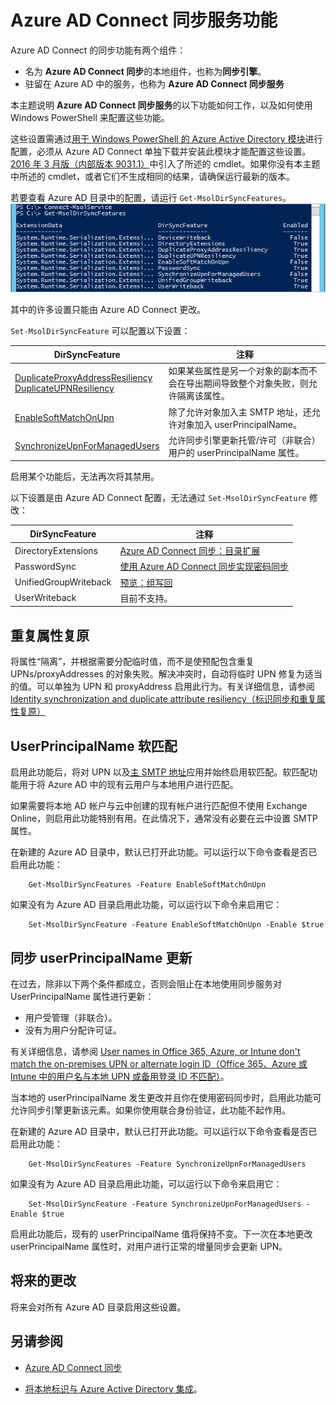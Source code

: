 <properties
	pageTitle="Azure AD Connect 同步服务功能和配置 | Azure"
	description="介绍 Azure AD Connect 同步服务的服务端功能。"
	services="active-directory"
	documentationCenter=""
	authors="andkjell"
	manager="stevenpo"
	editor=""/>

<tags
	ms.service="active-directory"
	ms.date="06/27/2016"
	wacn.date="08/01/2016"/>

# Azure AD Connect 同步服务功能

Azure AD Connect 的同步功能有两个组件：

- 名为 **Azure AD Connect 同步**的本地组件，也称为**同步引擎**。
- 驻留在 Azure AD 中的服务，也称为 **Azure AD Connect 同步服务**

本主题说明 **Azure AD Connect 同步服务**的以下功能如何工作，以及如何使用 Windows PowerShell 来配置这些功能。

这些设置需通过[用于 Windows PowerShell 的 Azure Active Directory 模块](http://aka.ms/aadposh)进行配置，必须从 Azure AD Connect 单独下载并安装此模块才能配置这些设置。[2016 年 3 月版（内部版本 9031.1）](http://social.technet.microsoft.com/wiki/contents/articles/28552.microsoft-azure-active-directory-powershell-module-version-release-history.aspx#Version_9031_1)中引入了所述的 cmdlet。如果你没有本主题中所述的 cmdlet，或者它们不生成相同的结果，请确保运行最新的版本。

若要查看 Azure AD 目录中的配置，请运行 `Get-MsolDirSyncFeatures`。  
![Get-MsolDirSyncFeatures 结果](./media/active-directory-aadconnectsyncservice-features/getmsoldirsyncfeatures.png)

其中的许多设置只能由 Azure AD Connect 更改。

`Set-MsolDirSyncFeature` 可以配置以下设置：

DirSyncFeature | 注释
--- | ---
 [DuplicateProxyAddressResiliency<br/>DuplicateUPNResiliency](#duplicate-attribute-resiliency) | 如果某些属性是另一个对象的副本而不会在导出期间导致整个对象失败，则允许隔离该属性。
[EnableSoftMatchOnUpn](#userprincipalname-soft-match) | 除了允许对象加入主 SMTP 地址，还允许对象加入 userPrincipalName。
[SynchronizeUpnForManagedUsers](#synchronize-userprincipalname-updates) | 允许同步引擎更新托管/许可（非联合）用户的 userPrincipalName 属性。

启用某个功能后，无法再次将其禁用。

以下设置是由 Azure AD Connect 配置，无法通过 `Set-MsolDirSyncFeature` 修改：

DirSyncFeature | 注释
--- | ---
DirectoryExtensions | [Azure AD Connect 同步：目录扩展](/documentation/articles/active-directory-aadconnectsync-feature-directory-extensions/)
PasswordSync | [使用 Azure AD Connect 同步实现密码同步](/documentation/articles/active-directory-aadconnectsync-implement-password-synchronization/)
UnifiedGroupWriteback | [预览：组写回](/documentation/articles/active-directory-aadconnect-feature-preview/#group-writeback)
UserWriteback | 目前不支持。

## 重复属性复原
将属性“隔离”，并根据需要分配临时值，而不是使预配包含重复 UPNs/proxyAddresses 的对象失败。解决冲突时，自动将临时 UPN 修复为适当的值。可以单独为 UPN 和 proxyAddress 启用此行为。有关详细信息，请参阅 [Identity synchronization and duplicate attribute resiliency（标识同步和重复属性复原）](/documentation/articles/active-directory-aadconnectsyncservice-duplicate-attribute-resiliency/)

## UserPrincipalName 软匹配
启用此功能后，将对 UPN 以及[主 SMTP 地址](https://support.microsoft.com/kb/2641663)应用并始终启用软匹配。软匹配功能用于将 Azure AD 中的现有云用户与本地用户进行匹配。

如果需要将本地 AD 帐户与云中创建的现有帐户进行匹配但不使用 Exchange Online，则启用此功能特别有用。在此情况下，通常没有必要在云中设置 SMTP 属性。

在新建的 Azure AD 目录中，默认已打开此功能。可以运行以下命令查看是否已启用此功能：

		Get-MsolDirSyncFeatures -Feature EnableSoftMatchOnUpn


如果没有为 Azure AD 目录启用此功能，可以运行以下命令来启用它：

		Set-MsolDirSyncFeature -Feature EnableSoftMatchOnUpn -Enable $true


## 同步 userPrincipalName 更新
在过去，除非以下两个条件都成立，否则会阻止在本地使用同步服务对 UserPrincipalName 属性进行更新：

- 用户受管理（非联合）。
- 没有为用户分配许可证。

有关详细信息，请参阅 [User names in Office 365, Azure, or Intune don't match the on-premises UPN or alternate login ID（Office 365、Azure 或 Intune 中的用户名与本地 UPN 或备用登录 ID 不匹配）](https://support.microsoft.com/kb/2523192)。

当本地的 userPrincipalName 发生更改并且你在使用密码同步时，启用此功能可允许同步引擎更新该元素。如果你使用联合身份验证，此功能不起作用。

在新建的 Azure AD 目录中，默认已打开此功能。可以运行以下命令查看是否已启用此功能：

		Get-MsolDirSyncFeatures -Feature SynchronizeUpnForManagedUsers


如果没有为 Azure AD 目录启用此功能，可以运行以下命令来启用它：

		Set-MsolDirSyncFeature -Feature SynchronizeUpnForManagedUsers -Enable $true


启用此功能后，现有的 userPrincipalName 值将保持不变。下一次在本地更改 userPrincipalName 属性时，对用户进行正常的增量同步会更新 UPN。

## 将来的更改
将来会对所有 Azure AD 目录启用这些设置。

## 另请参阅

- [Azure AD Connect 同步](/documentation/articles/active-directory-aadconnectsync-whatis/)

- [将本地标识与 Azure Active Directory 集成](/documentation/articles/active-directory-aadconnect/)。

<!---HONumber=Mooncake_0725_2016-->